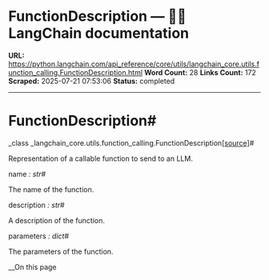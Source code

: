 # FunctionDescription — 🦜🔗 LangChain  documentation

**URL:** https://python.langchain.com/api_reference/core/utils/langchain_core.utils.function_calling.FunctionDescription.html
**Word Count:** 28
**Links Count:** 172
**Scraped:** 2025-07-21 07:53:06
**Status:** completed

---

# FunctionDescription\#

_class _langchain\_core.utils.function\_calling.FunctionDescription[\[source\]](https://python.langchain.com/api_reference/_modules/langchain_core/utils/function_calling.html#FunctionDescription)\#     

Representation of a callable function to send to an LLM.

name _: str_\#     

The name of the function.

description _: str_\#     

A description of the function.

parameters _: dict_\#     

The parameters of the function.

__On this page